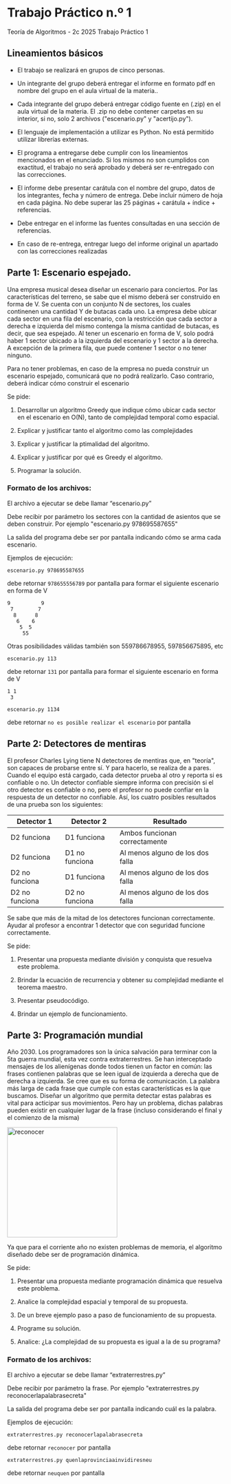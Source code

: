 Trabajo Práctico n.º 1
======================

Teoría de Algoritmos - 2c 2025
Trabajo Práctico 1

## Lineamientos básicos

- El trabajo se realizará en grupos de cinco personas.

- Un integrante del grupo deberá entregar el informe en formato pdf en nombre del grupo en el aula virtual de la materia..

- Cada integrante del grupo deberá entregar código fuente en (.zip) en el aula virtual de la materia. El .zip no debe contener carpetas en su interior, si no, solo 2 archivos ("escenario.py" y "acertijo.py").

- El lenguaje de implementación a utilizar es Python. No está permitido utilizar librerías externas.

- El programa a entregarse debe cumplir con los lineamientos mencionados en el enunciado. Si los mismos no son cumplidos con exactitud, el trabajo no será aprobado y deberá ser re-entregado con las correcciones.

- El informe debe presentar carátula con el nombre del grupo, datos de los integrantes, fecha y número de entrega. Debe incluir número de hoja en cada página. No debe superar las 25 páginas + carátula + índice + referencias.

- Debe entregar en el informe las fuentes consultadas en una sección de referencias.

- En caso de re-entrega, entregar luego del informe original un apartado con las correcciones realizadas

## Parte 1: Escenario espejado.

Una empresa musical desea diseñar un escenario para conciertos. Por las características del terreno, se sabe que el mismo deberá ser construido en forma de V.
Se cuenta con un conjunto N de sectores, los cuales continenen una cantidad Y de butacas cada uno.
La empresa debe ubicar cada sector en una fila del escenario, con la restricción que cada sector a derecha e izquierda del mismo contenga la misma cantidad de butacas, es decir, que sea espejado.
Al tener un escenario en forma de V, solo podrá haber 1 sector ubicado a la izquierda del escenario y 1 sector a la derecha. A excepción de la primera fila, que puede contener 1 sector o no tener ninguno.

Para no tener problemas, en caso de la empresa no pueda construir un escenario espejado, comunicará que no podrá realizarlo. Caso contrario, deberá indicar cómo construir el escenario


Se pide:

1. Desarrollar un algoritmo Greedy que indique cómo ubicar cada sector en el escenario en O(N), tanto de complejidad temporal como espacial.

2. Explicar y justificar tanto el algoritmo como las complejidades
  
3. Explicar y justificar la ptimalidad del algoritmo.

5. Explicar y justificar por qué es Greedy el algoritmo.

6. Programar la solución.


### Formato de los archivos:

El archivo a ejecutar se debe llamar “escenario.py”

Debe recibir por parámetro los sectores con la cantidad de asientos que se deben construir. Por ejemplo "escenario.py 978695587655"

La salida del programa debe ser por pantalla indicando cómo se arma cada escenario.

Ejemplos de ejecución:

`escenario.py 978695587655`

debe retornar `978655556789` por pantalla para formar el siguiente escenario en forma de V

```
9          9
 7        7
  8      8
   6    6
    5  5
     55
```

Otras posibilidades válidas también son 559786678955, 597856675895, etc

`escenario.py 113`

debe retornar `131` por pantalla para formar el siguiente escenario en forma de V

```
1 1
 3
```

`escenario.py 1134`

debe retornar `no es posible realizar el escenario` por pantalla



## Parte 2: Detectores de mentiras

El profesor Charles Lying tiene N detectores de mentiras que, en "teoría", son capaces de probarse entre sí. Y para hacerlo, se realiza de a pares. Cuando el equipo está cargado, cada detector prueba al otro y reporta si es confiable o no. Un detector confiable siempre informa con precisión si el otro detector es confiable o no, pero el profesor no puede confiar en la respuesta de un detector no confiable. Así, los cuatro posibles resultados de una prueba son los siguientes:

| Detector 1     | Detector 2     | Resultado |
|----------------|----------------|-----------|
| D2 funciona    | D1 funciona    | Ambos funcionan correctamente |
| D2 funciona    | D1 no funciona | Al menos alguno de los dos falla   |
| D2 no funciona | D1 funciona    | Al menos alguno de los dos falla   |
| D2 no funciona | D2 no funciona | Al menos alguno de los dos falla   |


Se sabe que más de la mitad de los detectores funcionan correctamente. Ayudar al profesor a encontrar 1 detector que con seguridad funcione correctamente.


Se pide:

1. Presentar una propuesta mediante división y conquista que resuelva este problema.

2. Brindar la ecuación de recurrencia y obtener su complejidad mediante el teorema maestro.

3. Presentar pseudocódigo.

4. Brindar un ejemplo de funcionamiento.



## Parte 3: Programación mundial

Año 2030. Los programadores son la única salvación para terminar con la 5ta guerra mundial, esta vez contra extraterrestres. Se han interceptado mensajes de los alienígenas donde todos tienen un factor en común: las frases contienen palabras que se leen igual de izquierda a derecha que de derecha a izquierda. Se cree que es su forma de comunicación. La palabra más larga de cada frase que cumple con estas características es la que buscamos.
Diseñar un algoritmo que permita detectar estas palabras es vital para acticipar sus movimientos. Pero hay un problema, dichas palabras pueden existir en cualquier lugar de la frase (incluso considerando el final y el comienzo de la misma)

<img width="256" height="256" alt="reconocer" src="https://github.com/user-attachments/assets/0920ae9b-c1a1-4abd-be84-8b4511ad5629" />


Ya que para el corriente año no existen problemas de memoria, el algoritmo diseñado debe ser de programación dinámica.


Se pide:

1. Presentar una propuesta mediante programación dinámica que resuelva este problema.

2. Analice la complejidad espacial y temporal de su propuesta.

3. De un breve ejemplo paso a paso de funcionamiento de su propuesta.

4. Programe su solución.

5. Analice: ¿La complejidad de su propuesta es igual a la de su programa?



### Formato de los archivos:

El archivo a ejecutar se debe llamar “extraterrestres.py”

Debe recibir por parámetro la frase. Por ejemplo "extraterrestres.py reconocerlapalabrasecreta"

La salida del programa debe ser por pantalla indicando cuál es la palabra.

Ejemplos de ejecución:

`extraterrestres.py reconocerlapalabrasecreta`

debe retornar `reconocer` por pantalla


`extraterrestres.py quenlaprovinciaainvidiresneu`

debe retornar `neuquen` por pantalla
